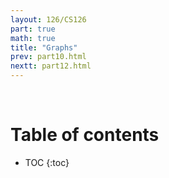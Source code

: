 ```yaml
---
layout: 126/CS126
part: true
math: true
title: "Graphs"
prev: part10.html
nextt: part12.html
---
```


<br/>

# Table of contents
* TOC
{:toc}
